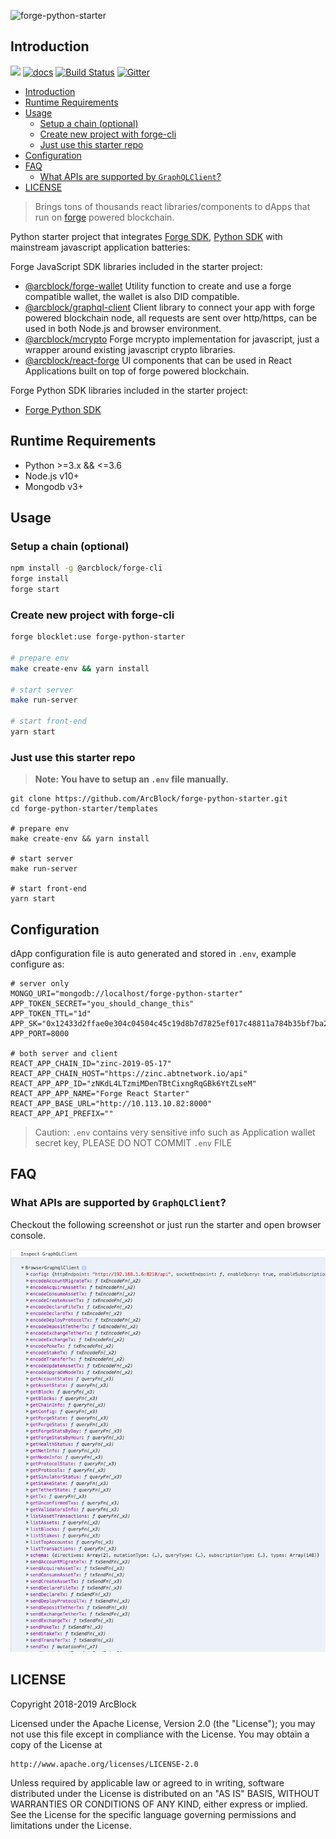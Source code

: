 ![forge-python-starter](https://www.arcblock.io/.netlify/functions/badge?text=forge-python-starter)

## Introduction

[![](https://img.shields.io/npm/v/forge-python-starter.svg?label=forge-python-starter&style=flat-square)](https://www.npmjs.com/package/forge-python-starter)
[![docs](https://img.shields.io/badge/powered%20by-arcblock-green.svg?style=flat-square)](https://docs.arcblock.io/forge/sdks/python/latest/)
[![Build Status](https://img.shields.io/travis/com/arcblock/forge-cli?style=flat-square)](https://travis-ci.com/arcblock/forge-python-starter)
[![Gitter](https://img.shields.io/gitter/room/ArcBlock/community?style=flat-square&color=%234cb696)](https://gitter.im/ArcBlock/community?utm_source=badge&utm_medium=badge&utm_campaign=pr-badge)

- [Introduction](#introduction)
- [Runtime Requirements](#runtime-requirements)
- [Usage](#usage)
  * [Setup a chain (optional)](#setup-a-chain--optional-)
  * [Create new project with forge-cli](#create-new-project-with-forge-cli)
  * [Just use this starter repo](#just-use-this-starter-repo)
- [Configuration](#configuration)
- [FAQ](#faq)
  * [What APIs are supported by `GraphQLClient`?](#what-apis-are-supported-by--graphqlclient--)
- [LICENSE](#license)

> Brings tons of thousands react libraries/components to dApps that run on [forge](https://www.arcblock.io/en/forge-sdk) powered blockchain.

Python starter project that integrates [Forge SDK](https://docs.arcblock.io/forge/latest/), [Python SDK](https://docs.arcblock.io/forge/latest/sdk/python.html) with mainstream javascript application batteries:

Forge JavaScript SDK libraries included in the starter project:

- [@arcblock/forge-wallet](https://www.npmjs.com/package/@arcblock/forge-wallet) Utility function to create and use a forge compatible wallet, the wallet is also DID compatible.
- [@arcblock/graphql-client](https://www.npmjs.com/package/@arcblock/graphql-client) Client library to connect your app with forge powered blockchain node, all requests are sent over http/https, can be used in both Node.js and browser environment.
- [@arcblock/mcrypto](https://www.npmjs.com/package/@arcblock/mcrypto) Forge mcrypto implementation for javascript, just a wrapper around existing javascript crypto libraries.
- [@arcblock/react-forge](https://www.npmjs.com/package/@arcblock/react-forge) UI components that can be used in React Applications built on top of forge powered blockchain.

Forge Python SDK libraries included in the starter project:

- [Forge Python SDK](https://docs.arcblock.io/forge/sdks/python/latest/)

## Runtime Requirements

- Python >=3.x && <=3.6
- Node.js v10+
- Mongodb v3+

## Usage

### Setup a chain (optional)

``` bash
npm install -g @arcblock/forge-cli
forge install
forge start
```

### Create new project with forge-cli

``` bash
forge blocklet:use forge-python-starter

# prepare env
make create-env && yarn install

# start server
make run-server

# start front-end
yarn start
```

### Just use this starter repo

> **Note: You have to setup an `.env` file manually.**

```terminal
git clone https://github.com/ArcBlock/forge-python-starter.git
cd forge-python-starter/templates

# prepare env
make create-env && yarn install

# start server
make run-server

# start front-end
yarn start
```

## Configuration

dApp configuration file is auto generated and stored in `.env`, example configure as:

```text
# server only
MONGO_URI="mongodb://localhost/forge-python-starter"
APP_TOKEN_SECRET="you_should_change_this"
APP_TOKEN_TTL="1d"
APP_SK="0x12433d2ffae0e304c04504c45c19d8b7d7825ef017c48811a784b35bf7ba26cfecf4ec97e4cf2d5a62a93bf16eb841b0faa1980c86a24cc2db6f218d410aee32"
APP_PORT=8000

# both server and client
REACT_APP_CHAIN_ID="zinc-2019-05-17"
REACT_APP_CHAIN_HOST="https://zinc.abtnetwork.io/api"
REACT_APP_APP_ID="zNKdL4LTzmiMDenTBtCixngRqGBk6YtZLseM"
REACT_APP_APP_NAME="Forge React Starter"
REACT_APP_BASE_URL="http://10.113.10.82:8000"
REACT_APP_API_PREFIX=""
```

> Caution: `.env` contains very sensitive info such as Application wallet secret key, PLEASE DO NOT COMMIT `.env` FILE

## FAQ

### What APIs are supported by `GraphQLClient`?

Checkout the following screenshot or just run the starter and open browser console.

![](./docs/api-list.png)

## LICENSE

Copyright 2018-2019 ArcBlock

Licensed under the Apache License, Version 2.0 (the "License");
you may not use this file except in compliance with the License.
You may obtain a copy of the License at

    http://www.apache.org/licenses/LICENSE-2.0

Unless required by applicable law or agreed to in writing, software
distributed under the License is distributed on an "AS IS" BASIS,
WITHOUT WARRANTIES OR CONDITIONS OF ANY KIND, either express or implied.
See the License for the specific language governing permissions and
limitations under the License.
